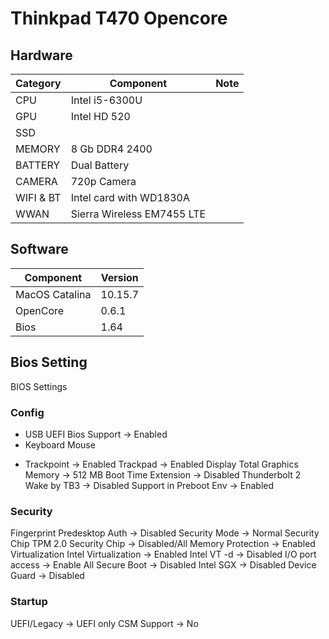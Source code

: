 # Thinkpad T470 Opencore


## Hardware 

|    Category            |Component                           |Note                       
|----------------|-------------------------------|-----------------------------|
|CPU|Intel i5-6300U               
|GPU|Intel HD 520           
|SSD|       
|MEMORY|8 Gb DDR4 2400 
|BATTERY|Dual Battery
|CAMERA|720p Camera
|WIFI & BT|Intel card with WD1830A
|WWAN|Sierra Wireless EM7455 LTE

## Software 

|    Component            |Version                           
|---------------------------|-----------------------------|
|MacOS Catalina|10.15.7
|OpenCore|0.6.1
|Bios|1.64

## Bios Setting
BIOS Settings

### Config
* USB UEFI Bios Support -> Enabled
* Keyboard Mouse
+ Trackpoint -> Enabled
Trackpad -> Enabled
Display
Total Graphics Memory -> 512 MB
Boot Time Extension -> Disabled
Thunderbolt 2
Wake by TB3 -> Disabled
Support in Preboot Env -> Enabled
### Security
Fingerprint
Predesktop Auth -> Disabled
Security Mode -> Normal
Security Chip
TPM 2.0
Security Chip -> Disabled/All
Memory Protection -> Enabled
Virtualization
Intel Virtualization -> Enabled
Intel VT -d -> Disabled
I/O port access -> Enable All
Secure Boot -> Disabled
Intel SGX -> Disabled
Device Guard -> Disabled
### Startup
UEFI/Legacy -> UEFI only
CSM Support -> No
